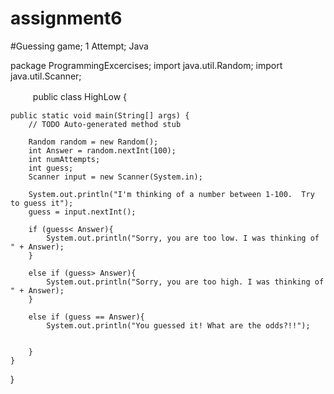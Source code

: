 # assignment6
#Guessing game; 1 Attempt; Java

package ProgrammingExcercises;
import java.util.Random;
import java.util.Scanner;

　
　
public class HighLow {

	public static void main(String[] args) {
		// TODO Auto-generated method stub

		Random random = new Random();
		int Answer = random.nextInt(100);
		int numAttempts;
		int guess;
		Scanner input = new Scanner(System.in);
		
		System.out.println("I'm thinking of a number between 1-100.  Try to guess it");
		guess = input.nextInt();
		
		if (guess< Answer){
			System.out.println("Sorry, you are too low. I was thinking of " + Answer);	
		}
	
		else if (guess> Answer){
			System.out.println("Sorry, you are too high. I was thinking of " + Answer);		
		}
	
		else if (guess == Answer){
			System.out.println("You guessed it! What are the odds?!!");	
		
		
		}
	}

}
